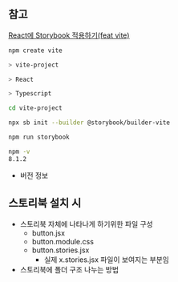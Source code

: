 ## 참고
[React에 Storybook 적용하기(feat vite)](https://velog.io/@sjyoung428/React%EC%97%90-Storybook-%EC%A0%81%EC%9A%A9%ED%95%98%EA%B8%B0feat-vite)

```sh
npm create vite

> vite-project

> React 

> Typescript

cd vite-project

npx sb init --builder @storybook/builder-vite

npm run storybook
```

```sh
npm -v
8.1.2
```
- 버전 정보

## 스토리북 설치 시
- 스토리북 자체에 나타나게 하기위한 파일 구성
  - button.jsx
  - button.module.css
  - button.stories.jsx
    - 실제 x.stories.jsx 파일이 보여지는 부분임
- 스토리북에 폴더 구조 나누는 방법
